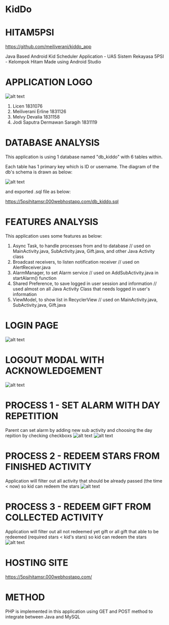 # KidDo

# HITAM5PSI
https://github.com/meiliverani/kiddo_app

Java Based Android Kid Scheduler Application - UAS Sistem Rekayasa 5PSI - Kelompok Hitam
Made using Android Studio

# APPLICATION LOGO
![alt text](https://5psihitamsr.000webhostapp.com/logo.png)

1. Licen 1831076
2. Meiliverani Erline 1831126
3. Melvy Devalia 1831158
4. Jodi Saputra Dermawan Saragih 1831119

# DATABASE ANALYSIS
This application is using 1 database named "db_kiddo" with 6 tables within.

Each table has 1 primary key which is ID or username. 
The diagram of the db's schema is drawn as below:

![alt text](https://5psihitamsr.000webhostapp.com/db-schema.png)

and exported .sql file as below:

https://5psihitamsr.000webhostapp.com/db_kiddo.sql


# FEATURES ANALYSIS
This application uses some features as below:
1. Async Task, to handle processes from and to database // used on MainActivity.java, SubActivity.java, Gift.java, and other Java Activity class
2. Broadcast receivers, to listen notification receiver // used on AlertReceiver.java
3. AlarmManager, to set Alarm service // used on AddSubActivity.java in startAlarm() function
4. Shared Preference, to save logged in user session and information // used almost on all Java Activity Class that needs logged in user's information
5. ViewModel, to show list in RecyclerView // used on MainActivity.java, SubActivity.java, Gift.java

# LOGIN PAGE
![alt text](https://5psihitamsr.000webhostapp.com/login.png)

# LOGOUT MODAL WITH ACKNOWLEDGEMENT
![alt text](https://5psihitamsr.000webhostapp.com/logout.png)

# PROCESS 1 - SET ALARM WITH DAY REPETITION
Parent can set alarm by adding new sub activity and choosing the day repition by checking checkboxs
![alt text](https://5psihitamsr.000webhostapp.com/set-alarm.png)
![alt text](https://5psihitamsr.000webhostapp.com/alarm.png)

# PROCESS 2 - REDEEM STARS FROM FINISHED ACTIVITY
Application will filter out all activity that should be already passed (the time < now) so kid can redeem the stars
![alt text](https://5psihitamsr.000webhostapp.com/redeem-stars.png)

# PROCESS 3 - REDEEM GIFT FROM COLLECTED ACTIVITY
Application will filter out all not redeemed yet gift or all gift that able to be redeemed (required stars < kid's stars) so kid can redeem the stars
![alt text](https://5psihitamsr.000webhostapp.com/redeem-gift.png)

# HOSTING SITE
https://5psihitamsr.000webhostapp.com/

# METHOD
PHP is implemented in this application using GET and POST method to integrate between Java and MySQL


